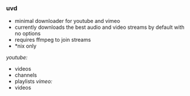 ### uvd


+ minimal downloader for youtube and vimeo
+ currently downloads the best audio and video streams by default with no options
+ requires ffmpeg to join streams
+ *nix only


*youtube:*
  + videos
  + channels
  + playlists
*vimeo:*
  + videos
